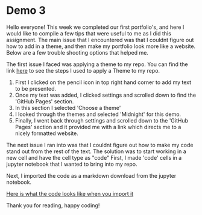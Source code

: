 # Demo 3


Hello everyone!
This week we completed our first portfolio's, and here I would like to compile a few tips that were useful to me as I did this assignment.
The main issue that I encountered was that I couldnt figure out how to add in a theme, and then make my portfolio look more like a website. Below are a few trouble shooting options that helped me.

The first issue I faced was applying a theme to my repo. You can find the link [here](demo3_screenshot.pdf) to see the steps I used to apply a Theme to my repo.
1. First I clicked on the pencil icon in top right hand corner to add my text to be presented. 
2. Once my text was added, I clicked settings and scrolled down to find the 'GitHub Pages' section.
3. In this section I selected 'Choose a theme'
4. I looked through the themes and selected 'Midnight' for this demo.
5. Finally, I went back through settings and scrolled down to the 'GitHub Pages' section and it provided me with a link which directs me to a nicely formatted website.

The next issue I ran into was that I couldnt figure out how to make my code stand out from the rest of the text. The solution was to start working in a new cell and have the cell type as "code"
First, I made 'code' cells in a jupyter notebook that I wanted to bring into my repo. 

Next, I imported the code as a markdown download from the jupyter notebook.

[Here is what the code looks like when you import it](Demo_3.ipynb) 

Thank you for reading, happy coding!


